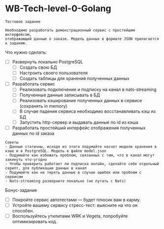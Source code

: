 # WB-Tech-level-0-Golang

```
Тестовое задание

Необходимо разработать демонстрационный сервис с простейшим интерфейсом,
отображающий данные о заказе. Модель данных в формате JSON прилагается к заданию.	
```
		
Что нужно сделать:

- [ ] Развернуть локально PostgreSQL 
  - [ ] Создать свою БД
  - [ ] Настроить своего пользователя
  - [ ] Создать таблицы для хранения полученных данных
- [ ] Разработать сервис
  - [ ] Реализовать подключение и подписку на канал в nats-streaming
  - [ ] Полученные данные записывать в БД
  - [ ] Реализовать кэширование полученных данных в сервисе (сохранять in memory)
  - [ ] В случае падения сервиса необходимо восстанавливать кэш из БД
  - [ ] Запустить http-сервер и выдавать данные по id из кэша
- [ ] Разработать простейший интерфейс отображения полученных данных по id заказа

```
Советы				
- Данные статичны, исходя из этого подумайте насчет модели хранения в кэше и в PostgreSQL. Модель в файле model.json
- Подумайте как избежать проблем, связанных с тем, что в канал могут закинуть что-угодно
- Чтобы проверить работает ли подписка онлайн, сделайте себе отдельный скрипт, для публикации данных в канал
- Подумайте как не терять данные в случае ошибок или проблем с сервисом
- Nats-streaming разверните локально (не путать с Nats)
```
						
Бонус-задание						
- [ ] Покройте сервис автотестами — будет плюсик вам в карму.
- [ ] Устройте вашему сервису стресс-тест: выясните на что он способен.
- [ ] Воспользуйтесь утилитами WRK и Vegeta, попробуйте оптимизировать код.

